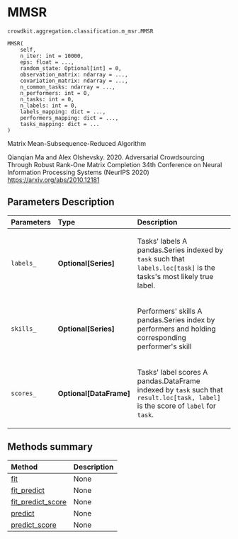 # MMSR
`crowdkit.aggregation.classification.m_msr.MMSR`

```
MMSR(
    self,
    n_iter: int = 10000,
    eps: float = ...,
    random_state: Optional[int] = 0,
    observation_matrix: ndarray = ...,
    covariation_matrix: ndarray = ...,
    n_common_tasks: ndarray = ...,
    n_performers: int = 0,
    n_tasks: int = 0,
    n_labels: int = 0,
    labels_mapping: dict = ...,
    performers_mapping: dict = ...,
    tasks_mapping: dict = ...
)
```

Matrix Mean-Subsequence-Reduced Algorithm


Qianqian Ma and Alex Olshevsky. 2020.
Adversarial Crowdsourcing Through Robust Rank-One Matrix Completion
34th Conference on Neural Information Processing Systems (NeurIPS 2020)
https://arxiv.org/abs/2010.12181

## Parameters Description

| Parameters | Type | Description |
| :----------| :----| :-----------|
`labels_`|**Optional\[Series\]**|<p>Tasks&#x27; labels A pandas.Series indexed by `task` such that `labels.loc[task]` is the tasks&#x27;s most likely true label.</p>
`skills_`|**Optional\[Series\]**|<p>Performers&#x27; skills A pandas.Series index by performers and holding corresponding performer&#x27;s skill</p>
`scores_`|**Optional\[DataFrame\]**|<p>Tasks&#x27; label scores A pandas.DataFrame indexed by `task` such that `result.loc[task, label]` is the score of `label` for `task`.</p>
## Methods summary

| Method | Description |
| :------| :-----------|
[fit](crowdkit.aggregation.classification.m_msr.MMSR.fit.md)| None
[fit_predict](crowdkit.aggregation.classification.m_msr.MMSR.fit_predict.md)| None
[fit_predict_score](crowdkit.aggregation.classification.m_msr.MMSR.fit_predict_score.md)| None
[predict](crowdkit.aggregation.classification.m_msr.MMSR.predict.md)| None
[predict_score](crowdkit.aggregation.classification.m_msr.MMSR.predict_score.md)| None
